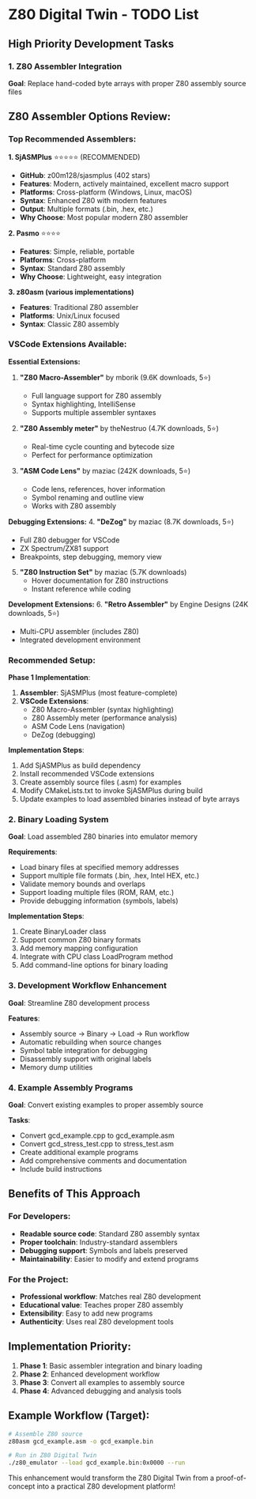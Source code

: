 # Z80 Digital Twin - TODO List

## High Priority Development Tasks

### 1. Z80 Assembler Integration
**Goal**: Replace hand-coded byte arrays with proper Z80 assembly source files

## Z80 Assembler Options Review:

### **Top Recommended Assemblers:**

**1. SjASMPlus** ⭐⭐⭐⭐⭐ (RECOMMENDED)
- **GitHub**: z00m128/sjasmplus (402 stars)
- **Features**: Modern, actively maintained, excellent macro support
- **Platforms**: Cross-platform (Windows, Linux, macOS)
- **Syntax**: Enhanced Z80 with modern features
- **Output**: Multiple formats (.bin, .hex, etc.)
- **Why Choose**: Most popular modern Z80 assembler

**2. Pasmo** ⭐⭐⭐⭐
- **Features**: Simple, reliable, portable
- **Platforms**: Cross-platform
- **Syntax**: Standard Z80 assembly
- **Why Choose**: Lightweight, easy integration

**3. z80asm (various implementations)**
- **Features**: Traditional Z80 assembler
- **Platforms**: Unix/Linux focused
- **Syntax**: Classic Z80 assembly

### **VSCode Extensions Available:**

**Essential Extensions:**
1. **"Z80 Macro-Assembler"** by mborik (9.6K downloads, 5⭐)
   - Full language support for Z80 assembly
   - Syntax highlighting, IntelliSense
   - Supports multiple assembler syntaxes

2. **"Z80 Assembly meter"** by theNestruo (4.7K downloads, 5⭐)
   - Real-time cycle counting and bytecode size
   - Perfect for performance optimization

3. **"ASM Code Lens"** by maziac (242K downloads, 5⭐)
   - Code lens, references, hover information
   - Symbol renaming and outline view
   - Works with Z80 assembly

**Debugging Extensions:**
4. **"DeZog"** by maziac (8.7K downloads, 5⭐)
   - Full Z80 debugger for VSCode
   - ZX Spectrum/ZX81 support
   - Breakpoints, step debugging, memory view

5. **"Z80 Instruction Set"** by maziac (5.7K downloads)
   - Hover documentation for Z80 instructions
   - Instant reference while coding

**Development Extensions:**
6. **"Retro Assembler"** by Engine Designs (24K downloads, 5⭐)
   - Multi-CPU assembler (includes Z80)
   - Integrated development environment

### **Recommended Setup:**

**Phase 1 Implementation**:
1. **Assembler**: SjASMPlus (most feature-complete)
2. **VSCode Extensions**:
   - Z80 Macro-Assembler (syntax highlighting)
   - Z80 Assembly meter (performance analysis)
   - ASM Code Lens (navigation)
   - DeZog (debugging)

**Implementation Steps**:
1. Add SjASMPlus as build dependency
2. Install recommended VSCode extensions
3. Create assembly source files (.asm) for examples
4. Modify CMakeLists.txt to invoke SjASMPlus during build
5. Update examples to load assembled binaries instead of byte arrays

### 2. Binary Loading System
**Goal**: Load assembled Z80 binaries into emulator memory

**Requirements**:
- Load binary files at specified memory addresses
- Support multiple file formats (.bin, .hex, Intel HEX, etc.)
- Validate memory bounds and overlaps
- Support loading multiple files (ROM, RAM, etc.)
- Provide debugging information (symbols, labels)

**Implementation Steps**:
1. Create BinaryLoader class
2. Support common Z80 binary formats
3. Add memory mapping configuration
4. Integrate with CPU class LoadProgram method
5. Add command-line options for binary loading

### 3. Development Workflow Enhancement
**Goal**: Streamline Z80 development process

**Features**:
- Assembly source → Binary → Load → Run workflow
- Automatic rebuilding when source changes
- Symbol table integration for debugging
- Disassembly support with original labels
- Memory dump utilities

### 4. Example Assembly Programs
**Goal**: Convert existing examples to proper assembly source

**Tasks**:
- Convert gcd_example.cpp to gcd_example.asm
- Convert gcd_stress_test.cpp to stress_test.asm
- Create additional example programs
- Add comprehensive comments and documentation
- Include build instructions

## Benefits of This Approach

### For Developers:
- **Readable source code**: Standard Z80 assembly syntax
- **Proper toolchain**: Industry-standard assemblers
- **Debugging support**: Symbols and labels preserved
- **Maintainability**: Easier to modify and extend programs

### For the Project:
- **Professional workflow**: Matches real Z80 development
- **Educational value**: Teaches proper Z80 assembly
- **Extensibility**: Easy to add new programs
- **Authenticity**: Uses real Z80 development tools

## Implementation Priority:
1. **Phase 1**: Basic assembler integration and binary loading
2. **Phase 2**: Enhanced development workflow
3. **Phase 3**: Convert all examples to assembly source
4. **Phase 4**: Advanced debugging and analysis tools

## Example Workflow (Target):
```bash
# Assemble Z80 source
z80asm gcd_example.asm -o gcd_example.bin

# Run in Z80 Digital Twin
./z80_emulator --load gcd_example.bin:0x0000 --run
```

This enhancement would transform the Z80 Digital Twin from a proof-of-concept into a practical Z80 development platform!
